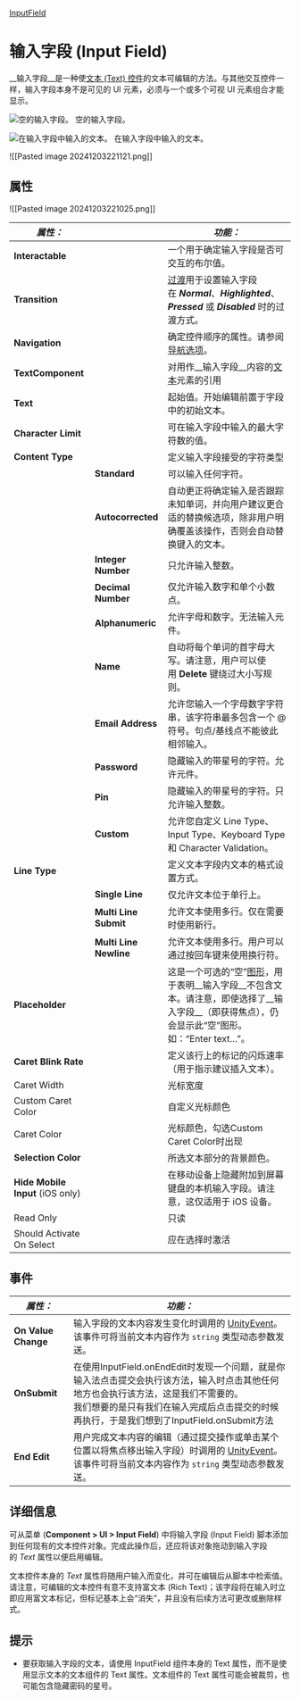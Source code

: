 [InputField](file://assets/Scripts/UGUI/Lesson12_InputField/Lesson12_InputField.cs)
# 输入字段 (Input Field)
__输入字段__是一种使[文本 (Text) 控件](https://docs.unity3d.com/cn/2022.3/Manual/script-Text.html)的文本可编辑的方法。与其他交互控件一样，输入字段本身不是可见的 UI 元素，必须与一个或多个可视 UI 元素组合才能显示。

![空的输入字段。](https://docs.unity3d.com/cn/2022.3/uploads/Main/UI_InputFieldExample.png)
空的输入字段。

![在输入字段中输入的文本。](https://docs.unity3d.com/cn/2022.3/uploads/Main/UI_InputFieldExample2.png)
在输入字段中输入的文本。

![[Pasted image 20241203221121.png]]

## 属性
![[Pasted image 20241203221025.png]]

| **_属性：_**                        |                        | **_功能：_**                                                                                                                                                       |
| -------------------------------- | ---------------------- | --------------------------------------------------------------------------------------------------------------------------------------------------------------- |
| **Interactable**                 |                        | 一个用于确定输入字段是否可交互的布尔值。                                                                                                                                            |
| **Transition**                   |                        | [过渡](https://docs.unity3d.com/cn/2022.3/Manual/script-SelectableTransition.html)用于设置输入字段在 **_Normal_**、**_Highlighted_**、**_Pressed_** 或 **_Disabled_** 时的过渡方式。 |
| **Navigation**                   |                        | 确定控件顺序的属性。请参阅[导航选项](https://docs.unity3d.com/cn/2022.3/Manual/script-SelectableNavigation.html)。                                                                |
| **TextComponent**                |                        | 对用作__输入字段__内容的[文本](https://docs.unity3d.com/cn/2022.3/Manual/script-Text.html)元素的引用                                                                             |
| **Text**                         |                        | 起始值。开始编辑前置于字段中的初始文本。                                                                                                                                            |
| **Character Limit**              |                        | 可在输入字段中输入的最大字符数的值。                                                                                                                                              |
| **Content Type**                 |                        | 定义输入字段接受的字符类型                                                                                                                                                   |
|                                  | **Standard**           | 可以输入任何字符。                                                                                                                                                       |
|                                  | **Autocorrected**      | 自动更正将确定输入是否跟踪未知单词，并向用户建议更合适的替换候选项，除非用户明确覆盖该操作，否则会自动替换键入的文本。                                                                                                     |
|                                  | **Integer Number**     | 只允许输入整数。                                                                                                                                                        |
|                                  | **Decimal Number**     | 仅允许输入数字和单个小数点。                                                                                                                                                  |
|                                  | **Alphanumeric**       | 允许字母和数字。无法输入元件。                                                                                                                                                 |
|                                  | **Name**               | 自动将每个单词的首字母大写。请注意，用户可以使用 **Delete** 键绕过大小写规则。                                                                                                                   |
|                                  | **Email Address**      | 允许您输入一个字母数字字符串，该字符串最多包含一个 @ 符号。句点/基线点不能彼此相邻输入。                                                                                                                  |
|                                  | **Password**           | 隐藏输入的带星号的字符。允许元件。                                                                                                                                               |
|                                  | **Pin**                | 隐藏输入的带星号的字符。只允许输入整数。                                                                                                                                            |
|                                  | **Custom**             | 允许您自定义 Line Type、Input Type、Keyboard Type 和 Character Validation。                                                                                               |
| **Line Type**                    |                        | 定义文本字段内文本的格式设置方式。                                                                                                                                               |
|                                  | **Single Line**        | 仅允许文本位于单行上。                                                                                                                                                     |
|                                  | **Multi Line Submit**  | 允许文本使用多行。仅在需要时使用新行。                                                                                                                                             |
|                                  | **Multi Line Newline** | 允许文本使用多行。用户可以通过按回车键来使用换行符。                                                                                                                                      |
| **Placeholder**                  |                        | 这是一个可选的“空”[图形](https://docs.unity3d.com/cn/2022.3/ScriptReference/UI.Graphic.html)，用于表明__输入字段__不包含文本。请注意，即使选择了__输入字段__（即获得焦点），仍会显示此“空”图形。如：“Enter text…”。       |
| **Caret Blink Rate**             |                        | 定义该行上的标记的闪烁速率（用于指示建议插入文本）。                                                                                                                                      |
| Caret Width                      |                        | 光标宽度                                                                                                                                                            |
| Custom Caret Color               |                        | 自定义光标颜色                                                                                                                                                         |
| Caret Color                      |                        | 光标颜色，勾选Custom Caret Color时出现                                                                                                                                    |
| **Selection Color**              |                        | 所选文本部分的背景颜色。                                                                                                                                                    |
| **Hide Mobile Input** (iOS only) |                        | 在移动设备上隐藏附加到屏幕键盘的本机输入字段。请注意，这仅适用于 iOS 设备。                                                                                                                        |
| Read Only                        |                        | 只读                                                                                                                                                              |
| Should Activate On Select        |                        | 应在选择时激活                                                                                                                                                         |

## 事件

| **_属性：_**           | **_功能：_**                                                                                                                                          |
| ------------------- | -------------------------------------------------------------------------------------------------------------------------------------------------- |
| **On Value Change** | 输入字段的文本内容发生变化时调用的 [UnityEvent](https://docs.unity3d.com/cn/2022.3/Manual/UnityEvents.html)。该事件可将当前文本内容作为 `string` 类型动态参数发送。                        |
| **OnSubmit**        | 在使用InputField.onEndEdit时发现一个问题，就是你输入法点击提交会执行该方法，输入时点击其他任何地方也会执行该方法，这是我们不需要的。<br>我们想要的是只有我们在输入完成后点击提交的时候再执行，于是我们想到了InputField.onSubmit方法            |
| **End Edit**        | 用户完成文本内容的编辑（通过提交操作或单击某个位置以将焦点移出输入字段）时调用的 [UnityEvent](https://docs.unity3d.com/cn/2022.3/Manual/UnityEvents.html)。该事件可将当前文本内容作为 `string` 类型动态参数发送。 |

## 详细信息

可从菜单 (**Component > UI > Input Field**) 中将输入字段 (Input Field) 脚本添加到任何现有的文本控件对象。完成此操作后，还应将该对象拖动到输入字段的 _Text_ 属性以便启用编辑。

文本控件本身的 _Text_ 属性将随用户输入而变化，并可在编辑后从脚本中检索值。请注意，可编辑的文本控件有意不支持富文本 (Rich Text)；该字段将在输入时立即应用富文本标记，但标记基本上会“消失”，并且没有后续方法可更改或删除样式。

## 提示

- 要获取输入字段的文本，请使用 InputField 组件本身的 Text 属性，而不是使用显示文本的文本组件的 Text 属性。文本组件的 Text 属性可能会被裁剪，也可能包含隐藏密码的星号。